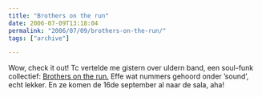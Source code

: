 ```yaml
---
title: "Brothers on the run"
date: 2006-07-09T13:18:04
permalink: "2006/07/09/brothers-on-the-run/"
tags: ["archive"]

---
```

Wow, check it out! Tc vertelde me gistern over uldern band, een soul-funk collectief: [Brothers on the run.](http://www.brothersontherun.be/ "http://www.brothersontherun.be") Effe wat nummers gehoord onder ’sound’, echt lekker. En ze komen de 16de september al naar de sala, aha!
